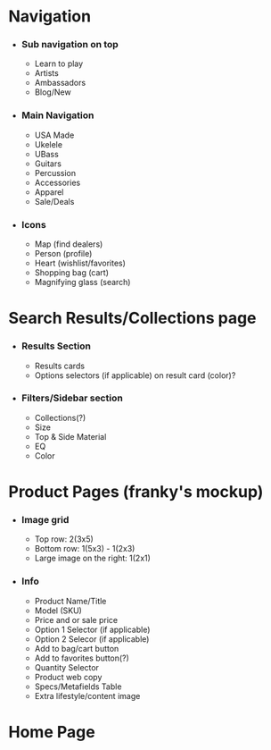 # Navigation
- ### Sub navigation on top
    - Learn to play
    - Artists 
    - Ambassadors 
    - Blog/New

- ### Main Navigation
    - USA Made
    - Ukelele
    - UBass
    - Guitars
    - Percussion
    - Accessories
    - Apparel
    - Sale/Deals

- ### Icons 
    - Map (find dealers)
    - Person (profile)
    - Heart (wishlist/favorites)
    - Shopping bag (cart)
    - Magnifying glass (search)

# Search Results/Collections page
- ### Results Section
    - Results cards
    - Options selectors (if applicable) on result card (color)?

- ### Filters/Sidebar section
    - Collections(?)
    - Size
    - Top & Side Material
    - EQ
    - Color

# Product Pages (franky's mockup)
- ### Image grid
    - Top row: 2(3x5)
    - Bottom row: 1(5x3) - 1(2x3)
    - Large image on the right: 1(2x1)
- ### Info
    - Product Name/Title
    - Model (SKU)
    - Price and or sale price
    - Option 1 Selector (if applicable)
    - Option 2 Selecor (if applicable)
    - Add to bag/cart button
    - Add to favorites button(?)
    - Quantity Selector
    - Product web copy
    - Specs/Metafields Table
    - Extra lifestyle/content image

# Home Page

